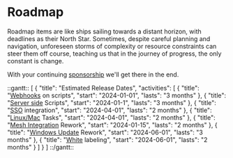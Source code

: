 # Roadmap

Roadmap items are like ships sailing towards a distant horizon, with deadlines as their North Star. Sometimes, despite careful planning and navigation, unforeseen storms of complexity or resource constraints can steer them off course, teaching us that in the journey of progress, the only constant is change.

With your continuing [sponsorship](sponsor.md#sponsor-with-stripe-or-paypal) we'll get there in the end.

::gantt::
[
    {
        "title": "Estimated Release Dates",
        "activities": [
            {
                "title": "[Webhooks](https://github.com/amidaware/tacticalrmm/issues/1222) on scripts",
                "start": "2024-01-01",
                "lasts": "3 months"
            },
            {
                "title": "[Server side](https://github.com/amidaware/tacticalrmm/issues/1316) Scripts",
                "start": "2024-01-1",
                "lasts": "3 months"
            },
            {
                "title": "[SSO](https://github.com/amidaware/tacticalrmm/issues/508) integration",
                "start": "2024-04-01",
                "lasts": "2 months"
            },
            {
                "title": "[Linux/Mac](https://github.com/amidaware/tacticalrmm/discussions/1692) Tasks",
                "start": "2024-04-01",
                "lasts": "2 months"
            },
            {
                "title": "[Mesh Integration](https://docs.tacticalrmm.com/mesh_integration/#security-implications) Rework",
                "start": "2024-01-15",
                "lasts": "2 months"
            },
            {
                "title": "[Windows Update](https://github.com/amidaware/tacticalrmm/issues/1188) Rework",
                "start": "2024-06-01",
                "lasts": "3 months"
            },
            {
                "title": "[White](https://github.com/amidaware/tacticalrmm/issues/463) labeling",
                "start": "2024-06-01",
                "lasts": "2 months"
            }
        ]
    }
]
::/gantt::
